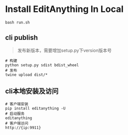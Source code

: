 # Install EditAnything In Local

```shell
bash run.sh
```

## cli publish

> 发布新版本，需要增加setup.py下version版本号

```
# 构建
python setup.py sdist bdist_wheel
# 发布
twine upload dist/*
```

## cli本地安装及访问

```
# 客户端安装
pip install editanything -U
# 启动服务
editanything
# 客户端访问
http://{ip:9911}
```
